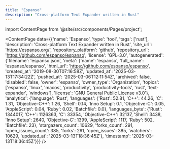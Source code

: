 ```yaml
---
title: "Espanso"
description: "Cross-platform Text Expander written in Rust"
---
```

import ContentPage from '@site/src/components/Pages/project';

<ContentPage
    data={{'name': 'Espanso', 'type': 'tool', 'tags': ['rust'], 'description': 'Cross-platform Text Expander written in Rust', 'site_url': 'https://espanso.org/', 'repository_platform': 'github', 'repository_url': 'https://github.com/espanso/espanso', 'license': 'GPL-3.0', 'autogenerated': {'filename': 'espanso.json', 'meta': {'name': 'espanso', 'full_name': 'espanso/espanso', 'html_url': 'https://github.com/espanso/espanso', 'created_at': '2019-08-30T07:16:58Z', 'updated_at': '2025-03-13T17:34:22Z', 'pushed_at': '2025-03-06T12:11:54Z', 'archived': false, 'disabled': false, 'owner': 'espanso', 'owner_type': 'Organization', 'topics': ['espanso', 'linux', 'macos', 'productivity', 'productivity-tools', 'rust', 'text-expander', 'windows'], 'license': 'GNU General Public License v3.0'}, 'analytics': {'language': 'Rust', 'languages': {'Rust': 52.81, 'C++': 44.26, 'C': 1.31, 'Objective-C++': 1.26, 'Shell': 0.14, 'Inno Setup': 0.1, 'Objective-C': 0.05, 'AppleScript': 0.04, 'Ruby': 0.02, 'Batchfile': 0.0}, 'languages_byte': {'Rust': 1344017, 'C++': 1126363, 'C': 33354, 'Objective-C++': 32137, 'Shell': 3438, 'Inno Setup': 2640, 'Objective-C': 1399, 'AppleScript': 1117, 'Ruby': 502, 'Batchfile': 23}, 'stargazers_count': 10629, 'forks_count': 291, 'open_issues_count': 385, 'forks': 291, 'open_issues': 385, 'watchers': 10629, 'updated_at': '2025-03-13T18:36:45Z'}, 'timestamp': '2025-03-13T18:36:45Z'}}}
/>
